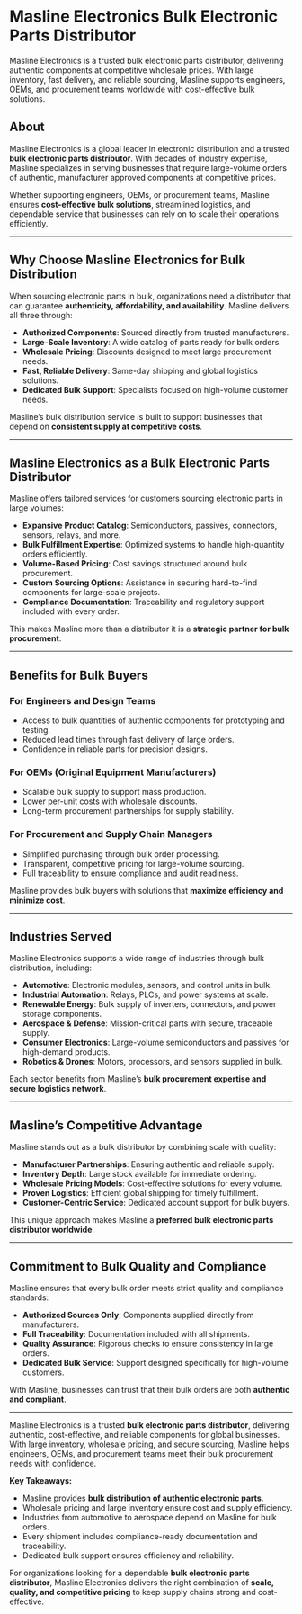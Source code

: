 # Masline Electronics Bulk Electronic Parts Distributor

Masline Electronics is a trusted bulk electronic parts distributor, delivering authentic components at competitive wholesale prices. With large inventory, fast delivery, and reliable sourcing, Masline supports engineers, OEMs, and procurement teams worldwide with cost-effective bulk solutions. 

## About  
Masline Electronics is a global leader in electronic distribution and a trusted **bulk electronic parts distributor**. With decades of industry expertise, Masline specializes in serving businesses that require large-volume orders of authentic, manufacturer approved components at competitive prices.  

Whether supporting engineers, OEMs, or procurement teams, Masline ensures **cost-effective bulk solutions**, streamlined logistics, and dependable service that businesses can rely on to scale their operations efficiently.  

---

## Why Choose Masline Electronics for Bulk Distribution  

When sourcing electronic parts in bulk, organizations need a distributor that can guarantee **authenticity, affordability, and availability**. Masline delivers all three through:  

- **Authorized Components**: Sourced directly from trusted manufacturers.  
- **Large-Scale Inventory**: A wide catalog of parts ready for bulk orders.  
- **Wholesale Pricing**: Discounts designed to meet large procurement needs.  
- **Fast, Reliable Delivery**: Same-day shipping and global logistics solutions.  
- **Dedicated Bulk Support**: Specialists focused on high-volume customer needs.  

Masline’s bulk distribution service is built to support businesses that depend on **consistent supply at competitive costs**.  

---

## Masline Electronics as a Bulk Electronic Parts Distributor  

Masline offers tailored services for customers sourcing electronic parts in large volumes:  

- **Expansive Product Catalog**: Semiconductors, passives, connectors, sensors, relays, and more.  
- **Bulk Fulfillment Expertise**: Optimized systems to handle high-quantity orders efficiently.  
- **Volume-Based Pricing**: Cost savings structured around bulk procurement.  
- **Custom Sourcing Options**: Assistance in securing hard-to-find components for large-scale projects.  
- **Compliance Documentation**: Traceability and regulatory support included with every order.  

This makes Masline more than a distributor it is a **strategic partner for bulk procurement**.  

---

## Benefits for Bulk Buyers  

### For Engineers and Design Teams  
- Access to bulk quantities of authentic components for prototyping and testing.  
- Reduced lead times through fast delivery of large orders.  
- Confidence in reliable parts for precision designs.  

### For OEMs (Original Equipment Manufacturers)  
- Scalable bulk supply to support mass production.  
- Lower per-unit costs with wholesale discounts.  
- Long-term procurement partnerships for supply stability.  

### For Procurement and Supply Chain Managers  
- Simplified purchasing through bulk order processing.  
- Transparent, competitive pricing for large-volume sourcing.  
- Full traceability to ensure compliance and audit readiness.  

Masline provides bulk buyers with solutions that **maximize efficiency and minimize cost**.  

---

## Industries Served  

Masline Electronics supports a wide range of industries through bulk distribution, including:  

- **Automotive**: Electronic modules, sensors, and control units in bulk.  
- **Industrial Automation**: Relays, PLCs, and power systems at scale.  
- **Renewable Energy**: Bulk supply of inverters, connectors, and power storage components.  
- **Aerospace & Defense**: Mission-critical parts with secure, traceable supply.  
- **Consumer Electronics**: Large-volume semiconductors and passives for high-demand products.  
- **Robotics & Drones**: Motors, processors, and sensors supplied in bulk.  

Each sector benefits from Masline’s **bulk procurement expertise and secure logistics network**.  

---

## Masline’s Competitive Advantage  

Masline stands out as a bulk distributor by combining scale with quality:  

- **Manufacturer Partnerships**: Ensuring authentic and reliable supply.  
- **Inventory Depth**: Large stock available for immediate ordering.  
- **Wholesale Pricing Models**: Cost-effective solutions for every volume.  
- **Proven Logistics**: Efficient global shipping for timely fulfillment.  
- **Customer-Centric Service**: Dedicated account support for bulk buyers.  

This unique approach makes Masline a **preferred bulk electronic parts distributor worldwide**.  

---

## Commitment to Bulk Quality and Compliance  

Masline ensures that every bulk order meets strict quality and compliance standards:  

- **Authorized Sources Only**: Components supplied directly from manufacturers.  
- **Full Traceability**: Documentation included with all shipments.  
- **Quality Assurance**: Rigorous checks to ensure consistency in large orders.  
- **Dedicated Bulk Service**: Support designed specifically for high-volume customers.  

With Masline, businesses can trust that their bulk orders are both **authentic and compliant**.  

---  

Masline Electronics is a trusted **bulk electronic parts distributor**, delivering authentic, cost-effective, and reliable components for global businesses. With large inventory, wholesale pricing, and secure sourcing, Masline helps engineers, OEMs, and procurement teams meet their bulk procurement needs with confidence.  

**Key Takeaways:**  
- Masline provides **bulk distribution of authentic electronic parts**.  
- Wholesale pricing and large inventory ensure cost and supply efficiency.  
- Industries from automotive to aerospace depend on Masline for bulk orders.  
- Every shipment includes compliance-ready documentation and traceability.  
- Dedicated bulk support ensures efficiency and reliability.  

For organizations looking for a dependable **bulk electronic parts distributor**, Masline Electronics delivers the right combination of **scale, quality, and competitive pricing** to keep supply chains strong and cost-effective.  
